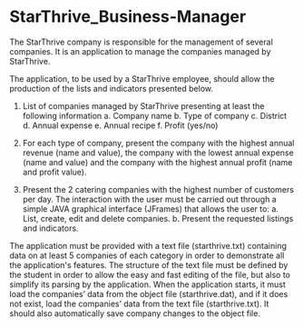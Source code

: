 # StarThrive_Business-Manager
The StarThrive company is responsible for the management of several companies. It is an application to manage the companies managed by StarThrive.

The application, to be used by a StarThrive employee, should allow the production of the lists
and indicators presented below.
1. List of companies managed by StarThrive presenting at least the following information
a. Company name
b. Type of company
c. District
d. Annual expense
e. Annual recipe
f. Profit (yes/no)

2. For each type of company, present the company with the highest annual revenue
(name and value), the company with the lowest annual expense (name and value) and
the company with the highest annual profit (name and profit value).

3. Present the 2 catering companies with the highest number of customers per day.
The interaction with the user must be carried out through a simple JAVA graphical interface
(JFrames) that allows the user to:
a. List, create, edit and delete companies.
b. Present the requested listings and indicators.

The application must be provided with a text file (starthrive.txt) containing data on at least 5
companies of each category in order to demonstrate all the application's features. The
structure of the text file must be defined by the student in order to allow the easy and fast
editing of the file, but also to simplify its parsing by the application. When the application
starts, it must load the companies’ data from the object file (starthrive.dat), and if it does not
exist, load the companies’ data from the text file (starthrive.txt). It should also automatically
save company changes to the object file.
